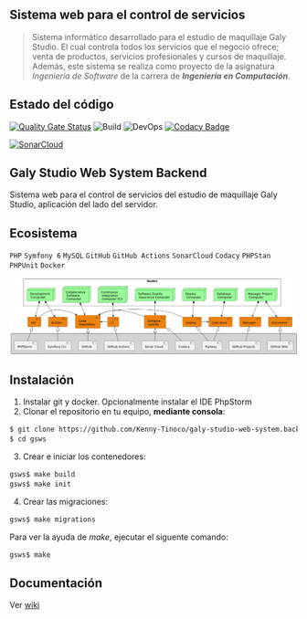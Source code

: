 
## Sistema web para el control de servicios
> Sistema informático desarrollado para el estudio de maquillaje Galy Studio.
> El cual controla todos los servicios que el negocio ofrece; venta de productos, servicios profesionales y cursos de maquillaje. 
> Además, este sistema se realiza como proyecto de la asignatura *Ingeniería de Software* de la carrera de ***Ingeniería en Computación***.

## Estado del código

[![Quality Gate Status](https://sonarcloud.io/api/project_badges/measure?project=Kenny-Tinoco_GalyStudioWebSystem.Back&metric=alert_status)](https://sonarcloud.io/summary/new_code?id=Kenny-Tinoco_GalyStudioWebSystem.Back)
![Build](https://github.com/Kenny-Tinoco/GalyStudioWebSystem.Back/actions/workflows/symfony.yml/badge.svg?branch=develop)
![DevOps](https://github.com/Kenny-Tinoco/GalyStudioWebSystem.Back/actions/workflows/test-sonarcloud.yml/badge.svg)
[![Codacy Badge](https://app.codacy.com/project/badge/Grade/2ff2ef66025b4f30998ee56f2eab927f)](https://www.codacy.com/gh/Kenny-Tinoco/galy-studio-web-system.back/dashboard?utm_source=github.com&amp;utm_medium=referral&amp;utm_content=Kenny-Tinoco/galy-studio-web-system.back&amp;utm_campaign=Badge_Grade)

[![SonarCloud](https://sonarcloud.io/images/project_badges/sonarcloud-black.svg)](https://sonarcloud.io/summary/new_code?id=Kenny-Tinoco_GalyStudioWebSystem.Back)

## Galy Studio Web System Backend

Sistema web para el control de servicios del estudio de maquillaje Galy Studio, aplicación del lado del servidor.

## Ecosistema

`PHP` `Symfony 6` `MySQL` `GitHub` `GitHub Actions` `SonarCloud` `Codacy` `PHPStan` `PHPUnit` `Docker`

![](./docs/images/ecosystem.png)

## Instalación

1. Instalar git y docker. Opcionalmente instalar el IDE PhpStorm
2. Clonar el repositorio en tu equipo, **mediante consola**:
```sh
$ git clone https://github.com/Kenny-Tinoco/galy-studio-web-system.back.git gsws
$ cd gsws
```
3. Crear e iniciar los contenedores:
```sh
gsws$ make build 
gsws$ make init
```
4. Crear las migraciones:
```sh
gsws$ make migrations
```

Para ver la ayuda de *make*, ejecutar el siguente comando:
```sh
gsws$ make
```

## Documentación 

Ver [wiki](https://github.com/Kenny-Tinoco/galy-studio-web-system.back/wiki)